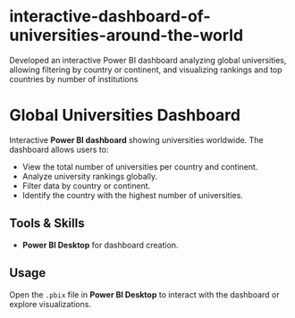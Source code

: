 # interactive-dashboard-of-universities-around-the-world
Developed an interactive Power BI dashboard analyzing global universities, allowing filtering by country or continent, and visualizing rankings and top countries by number of institutions
# Global Universities Dashboard

Interactive **Power BI dashboard** showing universities worldwide. The dashboard allows users to:

- View the total number of universities per country and continent.
- Analyze university rankings globally.
- Filter data by country or continent.
- Identify the country with the highest number of universities.

## Tools & Skills
- **Power BI Desktop** for dashboard creation.


## Usage
Open the `.pbix` file in **Power BI Desktop** to interact with the dashboard or explore visualizations.


